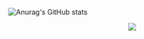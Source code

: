 
![Anurag's GitHub stats](https://github-readme-stats.vercel.app/api?username=mkkim68&show_icons=true&theme=radical)

<div align="center">
  <img src="https://github.com/oka1313/oka1313/assets/101691440/92118a53-c5b6-40bc-b130-bf8c398d7b51" />
</div>

